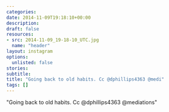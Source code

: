 ```yaml
---
categories:
date: 2014-11-09T19:18:10+00:00
description:
draft: false
resources:
- src: 2014-11-09_19-18-10_UTC.jpg
  name: "header"
layout: instagram
options:
  unlisted: false
stories:
subtitle:
title: "Going back to old habits. Cc @dphillips4363 @medi"
tags: []
---
```


"Going back to old habits. Cc @dphillips4363 @mediations"
